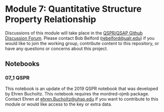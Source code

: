 #  Module 7: Quantitative Structure Property Relationship 

 Discussions of this module will take place in the [QSPR/QSAP Github Discussion Forum](https://github.com/DivCHED-CCCE/DataChemistryOLCC/discussions/categories/07-qsar-qspr). Please contact Bob Belford (rebelford@ualr.edu) if you would like to join the working group, contribute content to this repository, or have any questions or concerns about this project.

## Notebooks

### 07_1 QSPR
This notebook is an update of the 2019 QSPR notebook that was developed by Ehren Bucholtz. This notebook requires the mordred-ojmb package. Contact Ehren at ehren.Bucholtz@uhsp.edu if you want to contribute to this module or would like access to the key or extra data.

